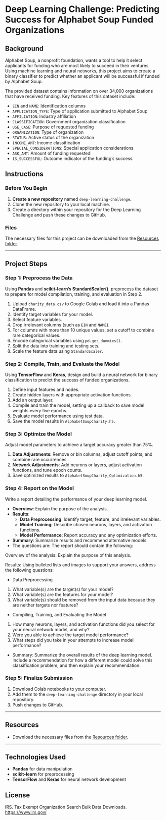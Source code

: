 # Deep Learning Challenge: Predicting Success for Alphabet Soup Funded Organizations

## Background

Alphabet Soup, a nonprofit foundation, wants a tool to help it select applicants for funding who are most likely to succeed in their ventures. Using machine learning and neural networks, this project aims to create a binary classifier to predict whether an applicant will be successful if funded by Alphabet Soup.

The provided dataset contains information on over 34,000 organizations that have received funding. Key features of this dataset include:

- `EIN` and `NAME`: Identification columns
- `APPLICATION_TYPE`: Type of application submitted to Alphabet Soup
- `AFFILIATION`: Industry affiliation
- `CLASSIFICATION`: Government organization classification
- `USE_CASE`: Purpose of requested funding
- `ORGANIZATION`: Type of organization
- `STATUS`: Active status of the organization
- `INCOME_AMT`: Income classification
- `SPECIAL_CONSIDERATIONS`: Special application considerations
- `ASK_AMT`: Amount of funding requested
- `IS_SUCCESSFUL`: Outcome indicator of the funding’s success

## Instructions

### Before You Begin
1. **Create a new repository** named `deep-learning-challenge`.
2. Clone the new repository to your local machine.
3. Create a directory within your repository for the Deep Learning Challenge and push these changes to GitHub.

### Files
The necessary files for this project can be downloaded from the [Resources folder](https://github.com/ElenaZ93/deep-learning-challenge/blob/f35e5f05e01079f49f2692c143f7af38488ec9e0/Resources/Starter_Code-checkpoint.ipynb).

---

## Project Steps

### Step 1: Preprocess the Data
Using **Pandas** and **scikit-learn’s StandardScaler()**, preprocess the dataset to prepare for model compilation, training, and evaluation in Step 2.

1. Upload `charity_data.csv` to Google Colab and load it into a Pandas DataFrame.
2. Identify target variables for your model.
3. Select feature variables.
4. Drop irrelevant columns (such as `EIN` and `NAME`).
5. For columns with more than 10 unique values, set a cutoff to combine rare categorical values.
6. Encode categorical variables using `pd.get_dummies()`.
7. Split the data into training and testing sets.
8. Scale the feature data using `StandardScaler`.

### Step 2: Compile, Train, and Evaluate the Model
Using **TensorFlow** and **Keras**, design and build a neural network for binary classification to predict the success of funded organizations.

1. Define input features and nodes.
2. Create hidden layers with appropriate activation functions.
3. Add an output layer.
4. Compile and train the model, setting up a callback to save model weights every five epochs.
5. Evaluate model performance using test data.
6. Save the model results in `AlphabetSoupCharity.h5`.

### Step 3: Optimize the Model
Adjust model parameters to achieve a target accuracy greater than 75%.

1. **Data Adjustments**: Remove or bin columns, adjust cutoff points, and combine rare occurrences.
2. **Network Adjustments**: Add neurons or layers, adjust activation functions, and tune epoch counts.
3. Save optimized results to `AlphabetSoupCharity_Optimization.h5`.

### Step 4: Report on the Model
Write a report detailing the performance of your deep learning model.

- **Overview**: Explain the purpose of the analysis.
- **Results**:
  - **Data Preprocessing**: Identify target, feature, and irrelevant variables.
  - **Model Training**: Describe chosen neurons, layers, and activation functions.
  - **Model Performance**: Report accuracy and any optimization efforts.
- **Summary**: Summarize results and recommend alternative models.
- The questions are:
  The report should contain the following:

Overview of the analysis: Explain the purpose of this analysis.

Results: Using bulleted lists and images to support your answers, address the following questions:

- Data Preprocessing

1. What variable(s) are the target(s) for your model?
2. What variable(s) are the features for your model?
3. What variable(s) should be removed from the input data because they are neither targets nor features?

- Compiling, Training, and Evaluating the Model

1. How many neurons, layers, and activation functions did you select for your neural network model, and why?
2. Were you able to achieve the target model performance?
3. What steps did you take in your attempts to increase model performance?
   
-  Summary: Summarize the overall results of the deep learning model. Include a recommendation for how a different model could solve this classification problem, and then explain your recommendation.

### Step 5: Finalize Submission
1. Download Colab notebooks to your computer.
2. Add them to the `deep-learning-challenge` directory in your local repository.
3. Push changes to GitHub.

---

## Resources
- Download the necessary files from the [Resources folder](https://github.com/ElenaZ93/deep-learning-challenge/blob/f35e5f05e01079f49f2692c143f7af38488ec9e0/Resources/Starter_Code-checkpoint.ipynb).

---

## Technologies Used
- **Pandas** for data manipulation
- **scikit-learn** for preprocessing
- **TensorFlow** and **Keras** for neural network development

## License
IRS. Tax Exempt Organization Search Bulk Data Downloads. https://www.irs.gov/
